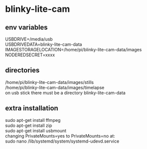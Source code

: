 # blinky-lite-cam
## env variables
USBDRIVE=/media/usb<br>
USBDRIVEDATA=blinky-lite-cam-data<br>
IMAGESTORAGELOCATION=/home/pi/blinky-lite-cam-data/images<br>
NODEREDSECRET=xxxx<br>

## directories
/home/pi/blinky-lite-cam-data/images/stills<br/>
/home/pi/blinky-lite-cam-data/images/timelapse<br/>
on usb stick there must be a directory blinky-lite-cam-data

## extra installation
sudo apt-get install ffmpeg<br/>
sudo apt-get install zip<br/>
sudo apt-get install usbmount<br/>
changing PrivateMounts=yes to PrivateMounts=no at:<br/>
sudo nano /lib/systemd/system/systemd-udevd.service<br/>

